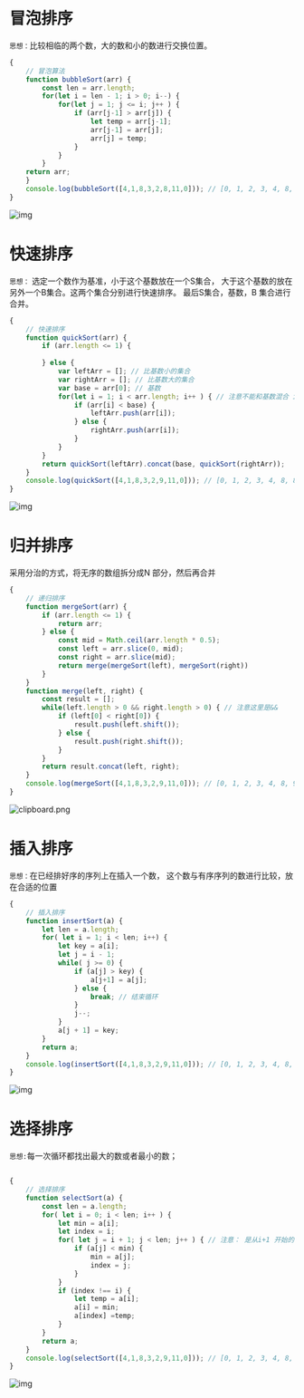 # 冒泡排序

`思想：`比较相临的两个数，大的数和小的数进行交换位置。

```javascript
{
    // 冒泡算法
    function bubbleSort(arr) {
        const len = arr.length;
        for(let i = len - 1; i > 0; i--) {
            for(let j = 1; j <= i; j++ ) {
                if (arr[j-1] > arr[j]) {
                    let temp = arr[j-1];
                    arr[j-1] = arr[j];
                    arr[j] = temp;
                }
            }
        }
    return arr;
    }
    console.log(bubbleSort([4,1,8,3,2,8,11,0])); // [0, 1, 2, 3, 4, 8, 8, 11]
}
```

![img](https://images0.cnblogs.com/blog2015/687225/201508/231536252537446.png)





# 快速排序

`思想：` 选定一个数作为基准，小于这个基数放在一个S集合， 大于这个基数的放在另外一个B集合。这两个集合分别进行快速排序。 最后S集合，基数，B 集合进行合并。

```javascript
{
    // 快速排序
    function quickSort(arr) {
        if (arr.length <= 1) {
          
        } else {
            var leftArr = []; // 比基数小的集合
            var rightArr = []; // 比基数大的集合
            var base = arr[0]; // 基数
            for(let i = 1; i < arr.length; i++ ) { // 注意不能和基数混合 i是从1 开始的
                if (arr[i] < base) {
                    leftArr.push(arr[i]);
                } else {
                    rightArr.push(arr[i]);
                }
            }
        }
        return quickSort(leftArr).concat(base, quickSort(rightArr));
    }
    console.log(quickSort([4,1,8,3,2,9,11,0])); // [0, 1, 2, 3, 4, 8, 8, 11]
}
```

![img](https://images0.cnblogs.com/blog2015/687225/201508/231537564105629.jpg)







# 归并排序

采用分治的方式，将无序的数组拆分成N 部分，然后再合并

```javascript
{
    // 递归排序
    function mergeSort(arr) {
        if (arr.length <= 1) {
            return arr;
        } else {
            const mid = Math.ceil(arr.length * 0.5);
            const left = arr.slice(0, mid);
            const right = arr.slice(mid);
            return merge(mergeSort(left), mergeSort(right))
        }
    }
    function merge(left, right) {
        const result = [];
        while(left.length > 0 && right.length > 0) { // 注意这里是&&
            if (left[0] < right[0]) {
                result.push(left.shift());
            } else {
                result.push(right.shift());
            }
        }
        return result.concat(left, right);
    }
    console.log(mergeSort([4,1,8,3,2,9,11,0])); // [0, 1, 2, 3, 4, 8, 9, 11]
}
```

![clipboard.png](https://segmentfault.com/img/bVbc9vd?w=1014&h=855)



# 插入排序

`思想：`在已经排好序的序列上在插入一个数， 这个数与有序序列的数进行比较，放在合适的位置

```javascript
{
    // 插入排序
    function insertSort(a) {
        let len = a.length;
        for( let i = 1; i < len; i++) {
            let key = a[i];
            let j = i - 1;
            while( j >= 0) {
                if (a[j] > key) {
                    a[j+1] = a[j];
                } else {
                    break; // 结束循环
                }
                j--;
            }
            a[j + 1] = key;
        }
        return a;
    }
    console.log(insertSort([4,1,8,3,2,9,11,0])); // [0, 1, 2, 3, 4, 8, 8, 11]
}
```

![img](https://images0.cnblogs.com/blog2015/687225/201508/231533515818732.png)





# 选择排序

`思想:`每一次循环都找出最大的数或者最小的数；

```javascript

{
    // 选择排序
    function selectSort(a) {
        const len = a.length;
        for( let i = 0; i < len; i++ ) {
            let min = a[i];
            let index = i;
            for( let j = i + 1; j < len; j++ ) { // 注意： 是从i+1 开始的
                if (a[j] < min) {
                    min = a[j];
                    index = j;
                }
            }
            if (index !== i) {
                let temp = a[i];
                a[i] = min;
                a[index] =temp;
            }
        }
        return a;
    }
    console.log(selectSort([4,1,8,3,2,9,11,0])); // [0, 1, 2, 3, 4, 8, 8, 11]
}
```

![img](https://images0.cnblogs.com/blog2015/687225/201508/231538466606780.jpg)